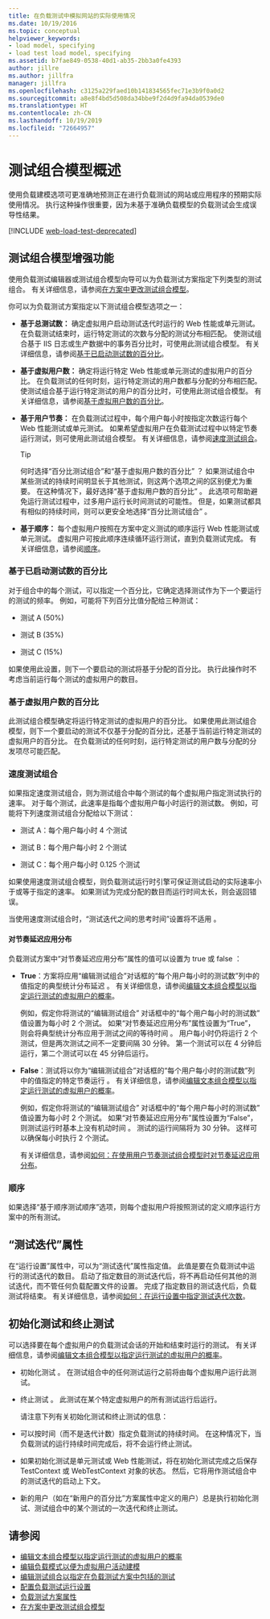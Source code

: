 ```yaml
---
title: 在负载测试中模拟网站的实际使用情况
ms.date: 10/19/2016
ms.topic: conceptual
helpviewer_keywords:
- load model, specifying
- load test load model, specifying
ms.assetid: b7fae849-0538-40d1-ab35-2bb3a0fe4393
author: jillre
ms.author: jillfra
manager: jillfra
ms.openlocfilehash: c3125a229faed10b141834565fec71e3b9f0a0d2
ms.sourcegitcommit: a8e8f4bd5d508da34bbe9f2d4d9fa94da0539de0
ms.translationtype: HT
ms.contentlocale: zh-CN
ms.lasthandoff: 10/19/2019
ms.locfileid: "72664957"
---
```

# <a name="test-mix-models-overview"></a>测试组合模型概述

使用负载建模选项可更准确地预测正在进行负载测试的网站或应用程序的预期实际使用情况。 执行这种操作很重要，因为未基于准确负载模型的负载测试会生成误导性结果。

[!INCLUDE [web-load-test-deprecated](includes/web-load-test-deprecated.md)]

## <a name="test-mix-model-enhancements"></a>测试组合模型增强功能

使用负载测试编辑器或测试组合模型向导可以为负载测试方案指定下列类型的测试组合。 有关详细信息，请参阅[在方案中更改测试组合模型](../test/edit-test-mix-models-to-specify-the-probability-of-a-virtual-user-running-a-test.md)。

你可以为负载测试方案指定以下测试组合模型选项之一：

- **基于总测试数：** 确定虚拟用户启动测试迭代时运行的 Web 性能或单元测试。 在负载测试结束时，运行特定测试的次数与分配的测试分布相匹配。 使测试组合基于 IIS 日志或生产数据中的事务百分比时，可使用此测试组合模型。 有关详细信息，请参阅[基于已启动测试数的百分比](#BasedOnTestsStarted)。

- **基于虚拟用户数：** 确定将运行特定 Web 性能或单元测试的虚拟用户的百分比。 在负载测试的任何时刻，运行特定测试的用户数都与分配的分布相匹配。 使测试组合基于运行特定测试的用户的百分比时，可使用此测试组合模型。 有关详细信息，请参阅[基于虚拟用户数的百分比](#PercentageBasedonVirtualUsers)。

- **基于用户节奏：** 在负载测试过程中，每个用户每小时按指定次数运行每个 Web 性能测试或单元测试。 如果希望虚拟用户在负载测试过程中以特定节奏运行测试，则可使用此测试组合模型。 有关详细信息，请参阅[速度测试组合](#PacingTestMix)。

    > [!TIP]
    > 何时选择“百分比测试组合”和“基于虚拟用户数的百分比”   ？ 如果测试组合中某些测试的持续时间明显长于其他测试，则这两个选项之间的区别便尤为重要。 在这种情况下，最好选择“基于虚拟用户数的百分比”  。 此选项可帮助避免运行测试过程中，过多用户运行长时间测试的可能性。 但是，如果测试都具有相似的持续时间，则可以更安全地选择“百分比测试组合”  。

- **基于顺序：** 每个虚拟用户按照在方案中定义测试的顺序运行 Web 性能测试或单元测试。 虚拟用户可按此顺序连续循环运行测试，直到负载测试完成。 有关详细信息，请参阅[顺序](#SequentialOrder)。

### <a name="BasedOnTestsStarted"></a> 基于已启动测试数的百分比

对于组合中的每个测试，可以指定一个百分比，它确定选择测试作为下一个要运行的测试的频率。 例如，可能将下列百分比值分配给三种测试：

- 测试 A (50%)

- 测试 B (35%)

- 测试 C (15%)

如果使用此设置，则下一个要启动的测试将基于分配的百分比。 执行此操作时不考虑当前运行每个测试的虚拟用户的数目。

### <a name="PercentageBasedonVirtualUsers"></a> 基于虚拟用户数的百分比
此测试组合模型确定将运行特定测试的虚拟用户的百分比。 如果使用此测试组合模型，则下一个要启动的测试不仅基于分配的百分比，还基于当前运行特定测试的虚拟用户的百分比。 在负载测试的任何时刻，运行特定测试的用户数与分配的分发项尽可能匹配。

### <a name="PacingTestMix"></a> 速度测试组合

如果指定速度测试组合，则为测试组合中每个测试的每个虚拟用户指定测试执行的速率。 对于每个测试，此速率是指每个虚拟用户每小时运行的测试数。 例如，可能将下列速度测试组合分配给以下测试：

- 测试 A：每个用户每小时 4 个测试

- 测试 B：每个用户每小时 2 个测试

- 测试 C：每个用户每小时 0.125 个测试

如果使用速度测试组合模型，则负载测试运行时引擎可保证测试启动的实际速率小于或等于指定的速率。 如果测试为完成分配的数目而运行时间太长，则会返回错误。

当使用速度测试组合时，“测试迭代之间的思考时间”设置将不适用  。

#### <a name="apply-distribution-to-pacing-delay"></a>对节奏延迟应用分布
负载测试方案中“对节奏延迟应用分布”属性的值可以设置为 true 或 false  ：

- **True**：方案将应用“编辑测试组合”对话框的“每个用户每小时的测试数”列中的值指定的典型统计分布延迟   。 有关详细信息，请参阅[编辑文本组合模型以指定运行测试的虚拟用户的概率](../test/edit-test-mix-models-to-specify-the-probability-of-a-virtual-user-running-a-test.md)。

   例如，假定你将测试的“编辑测试组合”  对话框中的“每个用户每小时的测试数”  值设置为每小时 2 个测试。 如果“对节奏延迟应用分布”属性设置为“True”，则会将典型统计分布应用于测试之间的等待时间   。 用户每小时仍将运行 2 个测试，但是两次测试之间不一定要间隔 30 分钟。 第一个测试可以在 4 分钟后运行，第二个测试可以在 45 分钟后运行。

- **False**：测试将以你为“编辑测试组合”对话框的“每个用户每小时的测试数”列中的值指定的特定节奏运行   。 有关详细信息，请参阅[编辑文本组合模型以指定运行测试的虚拟用户的概率](../test/edit-test-mix-models-to-specify-the-probability-of-a-virtual-user-running-a-test.md)。

   例如，假定你将测试的“编辑测试组合”  对话框中的“每个用户每小时的测试数”  值设置为每小时 2 个测试。 如果“对节奏延迟应用分布”属性设置为“False”，则测试运行时基本上没有机动时间   。 测试的运行间隔将为 30 分钟。 这样可以确保每小时执行 2 个测试。

  有关详细信息，请参阅[如何：在使用用户节奏测试组合模型时对节奏延迟应用分布](../test/how-to-apply-distribution-to-pacing-delay-when-using-a-user-pace-test-mix-model.md)。

### <a name="SequentialOrder"></a> 顺序
如果选择“基于顺序测试顺序”选项，则每个虚拟用户将按照测试的定义顺序运行方案中的所有测试。

## <a name="test-iterations-property"></a>“测试迭代”属性
在“运行设置”属性中，可以为“测试迭代”属性指定值。 此值是要在负载测试中运行的测试迭代的数目。 启动了指定数目的测试迭代后，将不再启动任何其他的测试迭代，而不管任何负载配置文件的设置。 完成了指定数目的测试迭代后，负载测试将结束。 有关详细信息，请参阅[如何：在运行设置中指定测试迭代次数](../test/how-to-specify-the-number-of-test-iterations-in-a-load-test.md)。

## <a name="initialize-and-terminate-tests"></a>初始化测试和终止测试
可以选择要在每个虚拟用户的负载测试会话的开始和结束时运行的测试。 有关详细信息，请参阅[编辑文本组合模型以指定运行测试的虚拟用户的概率](../test/edit-test-mix-models-to-specify-the-probability-of-a-virtual-user-running-a-test.md)。

- 初始化测试  。 在测试组合中的任何测试运行之前将由每个虚拟用户运行此测试。

- 终止测试  。 此测试在某个特定虚拟用户的所有测试运行后运行。

  请注意下列有关初始化测试和终止测试的信息：

- 可以按时间（而不是迭代计数）指定负载测试的持续时间。 在这种情况下，当负载测试的运行持续时间完成后，将不会运行终止测试。

- 如果初始化测试是单元测试或 Web 性能测试，将在初始化测试完成之后保存 TestContext 或 WebTestContext 对象的状态。 然后，它将用作测试组合中的测试迭代的启动上下文。

- 新的用户（如在“新用户的百分比”方案属性中定义的用户）总是执行初始化测试、测试组合中的某个测试的一次迭代和终止测试。

## <a name="see-also"></a>请参阅

- [编辑文本组合模型以指定运行测试的虚拟用户的概率](../test/edit-test-mix-models-to-specify-the-probability-of-a-virtual-user-running-a-test.md)
- [编辑负载模式以便为虚拟用户活动建模](../test/edit-load-patterns-to-model-virtual-user-activities.md)
- [编辑测试组合以指定在负载测试方案中包括的测试](../test/edit-the-test-mix-to-specify-which-web-browsers-types-in-a-load-test-scenario.md)
- [配置负载测试运行设置](../test/configure-load-test-run-settings.md)
- [负载测试方案属性](../test/load-test-scenario-properties.md)
- [在方案中更改测试组合模型](../test/edit-test-mix-models-to-specify-the-probability-of-a-virtual-user-running-a-test.md)